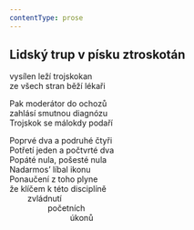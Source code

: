 ```yaml
---
contentType: prose
---
```


<section>

## Lidský trup v písku ztroskotán

vysílen leží trojskokan  
ze všech stran běží lékaři

Pak moderátor do ochozů  
zahlásí smutnou diagnózu  
Trojskok se málokdy podaří

Poprvé dva a podruhé čtyři  
Potřetí jeden a počtvrté dva  
Popáté nula, pošesté nula  
Nadarmos’ líbal ikonu  
Ponaučení z toho plyne  
že klíčem k této disciplíně  
        zvládnutí  
                 početních  
                           úkonů

</section>

